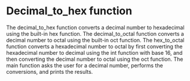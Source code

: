 # Decimal_to_hex function

The decimal_to_hex function converts a decimal number to hexadecimal using the built-in hex function.
The decimal_to_octal function converts a decimal number to octal using the built-in oct function.
The hex_to_octal function converts a hexadecimal number to octal by first converting the hexadecimal number to decimal using the int function with base 16, and then converting the decimal number to octal using the oct function.
The main function asks the user for a decimal number, performs the conversions, and prints the results.
